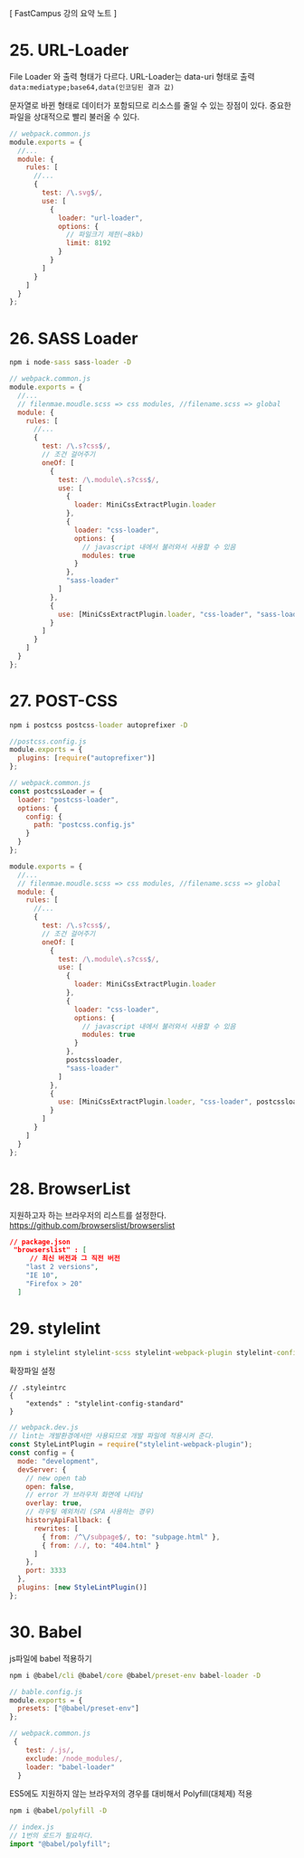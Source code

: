 [ FastCampus 강의 요약 노트 ]

# 25. URL-Loader

File Loader 와 출력 형태가 다르다.
URL-Loader는 data-uri 형태로 출력 `data:mediatype;base64,data(인코딩된 결과 값)`

문자열로 바뀐 형태로 데이터가 포함되므로 리소스를 줄일 수 있는 장점이 있다. 중요한 파일을 상대적으로 빨리 불러올 수 있다.

```javascript
// webpack.common.js
module.exports = {
  //...
  module: {
    rules: [
      //...
      {
        test: /\.svg$/,
        use: [
          {
            loader: "url-loader",
            options: {
              // 파일크기 제한(~8kb)
              limit: 8192
            }
          }
        ]
      }
    ]
  }
};
```

# 26. SASS Loader

```cmd
npm i node-sass sass-loader -D
```

```javascript
// webpack.common.js
module.exports = {
  //...
  // filenmae.moudle.scss => css modules, //filename.scss => global
  module: {
    rules: [
      //...
      {
        test: /\.s?css$/,
        // 조건 걸어주기
        oneOf: [
          {
            test: /\.module\.s?css$/,
            use: [
              {
                loader: MiniCssExtractPlugin.loader
              },
              {
                loader: "css-loader",
                options: {
                  // javascript 내에서 불러와서 사용할 수 있음
                  modules: true
                }
              },
              "sass-loader"
            ]
          },
          {
            use: [MiniCssExtractPlugin.loader, "css-loader", "sass-loader"]
          }
        ]
      }
    ]
  }
};
```

# 27. POST-CSS

```cmd
npm i postcss postcss-loader autoprefixer -D
```

```javascript
//postcss.config.js
module.exports = {
  plugins: [require("autoprefixer")]
};
```

```javascript
// webpack.common.js
const postcssLoader = {
  loader: "postcss-loader",
  options: {
    config: {
      path: "postcss.config.js"
    }
  }
};

module.exports = {
  //...
  // filenmae.moudle.scss => css modules, //filename.scss => global
  module: {
    rules: [
      //...
      {
        test: /\.s?css$/,
        // 조건 걸어주기
        oneOf: [
          {
            test: /\.module\.s?css$/,
            use: [
              {
                loader: MiniCssExtractPlugin.loader
              },
              {
                loader: "css-loader",
                options: {
                  // javascript 내에서 불러와서 사용할 수 있음
                  modules: true
                }
              },
              postcssloader,
              "sass-loader"
            ]
          },
          {
            use: [MiniCssExtractPlugin.loader, "css-loader", postcssloader, "sass-loader"]
          }
        ]
      }
    ]
  }
};
```

# 28. BrowserList

지원하고자 하는 브라우저의 리스트를 설정한다.
https://github.com/browserslist/browserslist

```json
// package.json
 "browserslist" : [
     // 최신 버전과 그 직전 버전
    "last 2 versions",
    "IE 10",
    "Firefox > 20"
  ]
```

# 29. stylelint

```cmd
npm i stylelint stylelint-scss stylelint-webpack-plugin stylelint-config-standard -D
```

확장파일 설정

```
// .styleintrc
{
    "extends" : "stylelint-config-standard"
}
```

```javascript
// webpack.dev.js
// lint는 개발환경에서만 사용되므로 개발 파일에 적용시켜 준다.
const StyleLintPlugin = require("stylelint-webpack-plugin");
const config = {
  mode: "development",
  devServer: {
    // new open tab
    open: false,
    // error 가 브라우저 화면에 나타남
    overlay: true,
    // 라우팅 예외처리 (SPA 사용하는 경우)
    historyApiFallback: {
      rewrites: [
        { from: /^\/subpage$/, to: "subpage.html" },
        { from: /./, to: "404.html" }
      ]
    },
    port: 3333
  },
  plugins: [new StyleLintPlugin()]
};
```

# 30. Babel

js파일에 babel 적용하기

```cmd
npm i @babel/cli @babel/core @babel/preset-env babel-loader -D
```

```javascript
// bable.config.js
module.exports = {
  presets: ["@babel/preset-env"]
};
```

```javascript
// webpack.common.js
 {
    test: /.js/,
    exclude: /node_modules/,
    loader: "babel-loader"
  }
```

ES5에도 지원하지 않는 브라우저의 경우를 대비해서 Polyfill(대체제) 적용

```cmd
npm i @babel/polyfill -D
```

```javascript
// index.js
// 1번의 로드가 필요하다.
import "@babel/polyfill";
```
